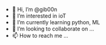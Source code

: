 - 👋 Hi, I’m @gib00n
- 👀 I’m interested in ioT
- 🌱 I’m currently learning python, ML
- 💞️ I’m looking to collaborate on ...
- 📫 How to reach me ...

<!---
gib00n/gib00n is a ✨ special ✨ repository because its `README.md` (this file) appears on your GitHub profile.
You can click the Preview link to take a look at your changes.
--->
